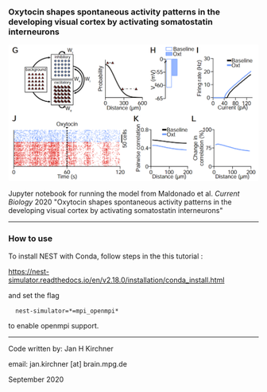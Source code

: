 

### Oxytocin shapes spontaneous activity patterns in the developing visual cortex by activating somatostatin interneurons
![OT model panels](Model_panels.png)

Jupyter notebook for running the model from Maldonado et al. *Current Biology* 2020 "Oxytocin shapes spontaneous activity patterns in the developing visual cortex by activating somatostatin interneurons"

---
### How to use

To install NEST with Conda, follow steps in the this tutorial : 

https://nest-simulator.readthedocs.io/en/v2.18.0/installation/conda_install.html

and set the flag 
```
  nest-simulator=*=mpi_openmpi*
```

to enable openmpi support. 

---

Code written by: Jan H Kirchner

email: jan.kirchner [at] brain.mpg.de

September 2020
